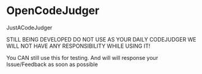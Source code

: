 # OpenCodeJudger
JustACodeJudger

STILL BEING DEVELOPED 
DO NOT USE AS YOUR DAILY CODEJUDGER
WE WILL NOT HAVE ANY RESPONSIBILITY WHILE USING IT!

You CAN still use this for testing.
And will will response your Issue/Feedback as soon as possible
